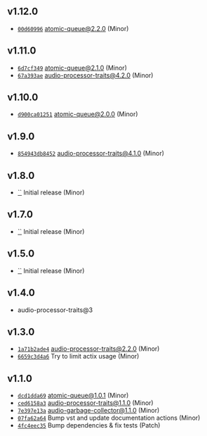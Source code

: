 ## v1.12.0

* [`00d60996`](https://github.com/yamadapc/augmented-audio/commits/00d60996) atomic-queue@2.2.0 (Minor)

## v1.11.0

* [`6d7cf349`](https://github.com/yamadapc/augmented-audio/commits/6d7cf349) atomic-queue@2.1.0 (Minor)
* [`67a393ae`](https://github.com/yamadapc/augmented-audio/commits/67a393ae) audio-processor-traits@4.2.0 (Minor)

## v1.10.0

* [`d900ca01251`](https://github.com/yamadapc/augmented-audio/commits/d900ca01251) atomic-queue@2.0.0 (Minor)

## v1.9.0

* [`854943db8452`](https://github.com/yamadapc/augmented-audio/commits/854943db8452) audio-processor-traits@4.1.0 (Minor)

## v1.8.0

* [``](https://github.com/yamadapc/augmented-audio/commits/) Initial release (Minor)

## v1.7.0

* [``](https://github.com/yamadapc/augmented-audio/commits/) Initial release (Minor)

## v1.5.0

* [``](https://github.com/yamadapc/augmented-audio/commits/) Initial release (Minor)

## v1.4.0

* audio-processor-traits@3

## v1.3.0

* [`1a71b2ade4`](https://github.com/yamadapc/augmented-audio/commits/1a71b2ade4) audio-processor-traits@2.2.0 (Minor)
* [`6659c3d4a6`](https://github.com/yamadapc/augmented-audio/commits/6659c3d4a6) Try to limit actix usage (Minor)

## v1.1.0

* [`dcd1dda69`](https://github.com/yamadapc/augmented-audio/commits/dcd1dda69) atomic-queue@1.0.1 (Minor)
* [`ced6158a3`](https://github.com/yamadapc/augmented-audio/commits/ced6158a3) audio-processor-traits@1.1.0 (Minor)
* [`7e397e13a`](https://github.com/yamadapc/augmented-audio/commits/7e397e13a) audio-garbage-collector@1.1.0 (Minor)
* [`07fa62a64`](https://github.com/yamadapc/augmented-audio/commits/07fa62a64) Bump vst and update documentation actions (Minor)
* [`4fc4eec35`](https://github.com/yamadapc/augmented-audio/commits/4fc4eec35) Bump dependencies & fix tests (Patch)

